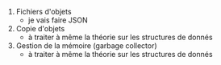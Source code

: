 1. Fichiers d'objets
	* je vais faire JSON
1. Copie d'objets
	* à traiter à même la théorie sur les structures de donnés
1. Gestion de la mémoire (garbage collector)
	* à traiter à même la théorie sur les structures de donnés
